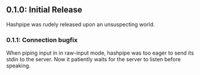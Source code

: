 ## 0.1.0: Initial Release
Hashpipe was rudely released upon an unsuspecting world.

### 0.1.1: Connection bugfix
When piping input in in raw-input mode, hashpipe was too eager to send its stdin to the server. Now it patiently waits for the server to listen before speaking.